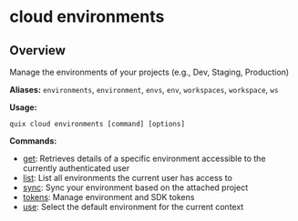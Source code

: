 # cloud environments

## Overview

Manage the environments of your projects (e.g., Dev, Staging, Production)

**Aliases:** `environments`, `environment`, `envs`, `env`, `workspaces`, `workspace`, `ws`

**Usage:**

```
quix cloud environments [command] [options]
```

**Commands:**

- [get](get.md): Retrieves details of a specific environment accessible to the currently authenticated user
- [list](list.md): List all environments the current user has access to
- [sync](sync.md): Sync your environment based on the attached project
- [tokens](tokens/index.md): Manage environment and SDK tokens
- [use](use.md): Select the default environment for the current context

